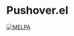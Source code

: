 # Pushover.el

[![MELPA](https://melpa.org/packages/pushover-badge.svg)](https://melpa.org/#/pushover)
